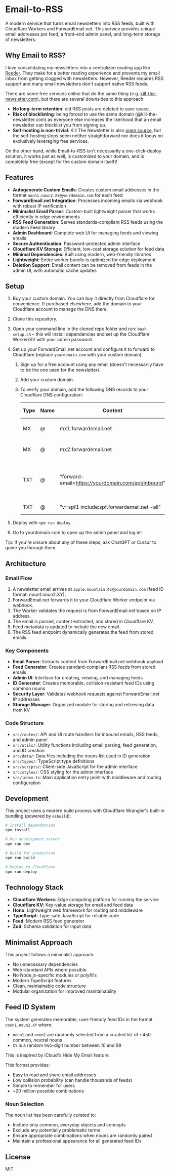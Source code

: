 # Email-to-RSS

A modern service that turns email newsletters into RSS feeds, built with Cloudflare Workers and ForwardEmail.net. This service provides unique email addresses per feed, a front-end admin panel, and long-term storage of newsletters.

## Why Email to RSS?

I love consolidating my newsletters into a centralized reading app like [Reeder](https://reederapp.com). They make for a better reading experience and prevents my email inbox from getting clogged with newsletters. However, Reeder requires RSS support and many email newsletters don't support native RSS feeds.

There are some free services online that do the same thing (e.g. [kill-the-newsletter.com](kill-the-newsletter.com)), but there are several downsides to this approach:

- **No long-term retention**: old RSS posts are deleted to save space.
- **Risk of blocklisting**: being forced to use the same domain (@kill-the-newsletter.com) as everyone else increases the likelihood that an email newsletter can blocklist you from signing up.
- **Self-hosting is non-trivial**: Kill The Newsletter is also [open source](https://github.com/leafac/kill-the-newsletter), but the self-hosting steps seem neither straightforward nor does it focus on exclusively leveraging free services.

On the other hand, while Email-to-RSS isn't necessarily a one-click-deploy solution, it works just as well, is customized to your domain, and is completely free (except for the custom domain itself)!

## Features

- **Autogenerate Custom Emails**: Creates custom email addresses in the format `noun1.noun2.XY@yourdomain.com` for each feed
- **ForwardEmail.net Integration**: Processes incoming emails via webhook with robust IP verification
- **Minimalist Email Parser**: Custom-built lightweight parser that works efficiently in edge environments
- **RSS Feed Generation**: Serves standards-compliant RSS feeds using the modern Feed library
- **Admin Dashboard**: Complete web UI for managing feeds and viewing emails
- **Secure Authentication**: Password-protected admin interface
- **Cloudflare KV Storage**: Efficient, low-cost storage solution for feed data
- **Minimal Dependencies**: Built using modern, web-friendly libraries
- **Lightweight**: Entire worker bundle is optimized for edge deployment
- **Deletion Support**: Email content can be removed from feeds in the admin UI, with automatic cache updates

## Setup

1. Buy your custom domain. You can buy it directly from Cloudflare for convenience. If purchased elsewhere, add the domain to your Cloudflare account to manage the DNS there.
2. Clone this repository.
3. Open your command line in the cloned repo folder and run: `bash setup.sh` – this will install dependencies and set up the Cloudflare Worker/KV with your admin password.
4. Set up your ForwardEmail.net account and configure it to forward to Cloudflare (replace `yourdomain.com` with your custom domain):

   1. Sign up for a free account using any email (doesn't necessarily have to be the one used for the newsletter).
   2. Add your custom domain.
   3. To verify your domain, add the following DNS records to your Cloudflare DNS configuration:

      | Type | Name | Content                                            | TTL  | Proxy Status | Notes                                    |
      | ---- | ---- | -------------------------------------------------- | ---- | ------------ | ---------------------------------------- |
      | MX   | @    | mx1.forwardemail.net                               | Auto | DNS only     | Set Priority to 10.                      |
      | MX   | @    | mx2.forwardemail.net                               | Auto | DNS only     | Set Priority to 10.                      |
      | TXT  | @    | "forward-email=https://yourdomain.com/api/inbound" | Auto | DNS only     | This forwards your emails to the webhook |
      | TXT  | @    | "v=spf1 include:spf.forwardemail.net -all"         | Auto | DNS only     | Email security                           |

5. Deploy with `npm run deploy`.
6. Go to yourdomain.com to open up the admin panel and log in!

Tip: If you're unsure about any of these steps, ask ChatGPT or Cursor to guide you through them.

## Architecture

### Email Flow

1. A newsletter email arrives at `apple.mountain.42@yourdomain.com` (feed ID format: noun1.noun2.XY).
2. ForwardEmail.net forwards it to your Cloudflare Worker endpoint via webhook.
3. The Worker validates the request is from ForwardEmail.net based on IP address.
4. The email is parsed, content extracted, and stored in Cloudflare KV.
5. Feed metadata is updated to include the new email.
6. The RSS feed endpoint dynamically generates the feed from stored emails.

### Key Components

- **Email Parser**: Extracts content from ForwardEmail.net webhook payload
- **Feed Generator**: Creates standard-compliant RSS feeds from stored emails
- **Admin UI**: Interface for creating, viewing, and managing feeds
- **ID Generator**: Creates memorable, collision-resistant feed IDs using common nouns
- **Security Layer**: Validates webhook requests against ForwardEmail.net IP addresses
- **Storage Manager**: Organized module for storing and retrieving data from KV

### Code Structure

- `src/routes/`: API and UI route handlers for inbound emails, RSS feeds, and admin panel
- `src/utils/`: Utility functions including email parsing, feed generation, and ID creation
- `src/data/`: Data files including the nouns list used in ID generation
- `src/types/`: TypeScript type definitions
- `src/scripts/`: Client-side JavaScript for the admin interface
- `src/styles/`: CSS styling for the admin interface
- `src/index.ts`: Main application entry point with middleware and routing configuration

## Development

This project uses a modern build process with Cloudflare Wrangler's built-in bundling (powered by `esbuild`):

```bash
# Install dependencies
npm install

# Run development server
npm run dev

# Build for production
npm run build

# Deploy to Cloudflare
npm run deploy
```

## Technology Stack

- **Cloudflare Workers**: Edge computing platform for running the service
- **Cloudflare KV**: Key-value storage for email and feed data
- **Hono**: Lightweight web framework for routing and middleware
- **TypeScript**: Type-safe JavaScript for reliable code
- **Feed**: Modern RSS feed generator
- **Zod**: Schema validation for input data

## Minimalist Approach

This project follows a minimalist approach:

- No unnecessary dependencies
- Web-standard APIs where possible
- No Node.js-specific modules or polyfills
- Modern TypeScript features
- Clean, maintainable code structure
- Modular organization for improved maintainability

## Feed ID System

The system generates memorable, user-friendly feed IDs in the format `noun1.noun2.XY` where:

- `noun1` and `noun2` are randomly selected from a curated list of ~450 common, neutral nouns
- `XY` is a random two-digit number between 10 and 99

This is inspired by iCloud's Hide My Email feature.

This format provides:

- Easy to read and share email addresses
- Low collision probability (can handle thousands of feeds)
- Simple to remember for users
- ~20 million possible combinations

### Noun Selection

The noun list has been carefully curated to:

- Include only common, everyday objects and concepts
- Exclude any potentially problematic terms
- Ensure appropriate combinations when nouns are randomly paired
- Maintain a professional appearance for all generated feed IDs

## License

MIT
